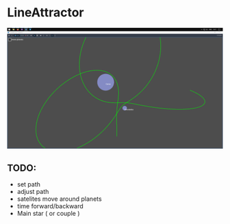 # LineAttractor

![Alt text](./screenshot.png?raw=true)

## TODO:
- set path
- adjust path
- satelites move around planets
- time forward/backward
- Main star ( or couple )
